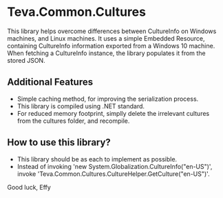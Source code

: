 ﻿# Teva.Common.Cultures
This library helps overcome differences between CultureInfo on Windows machines, and Linux machines.
It uses a simple Embedded Resource, containing CultureInfo information exported from a Windows 10 machine.
When fetching a CultureInfo instance, the library populates it from the stored JSON.

## Additional Features
* Simple caching method, for improving the serialization process.
* This library is compiled using .NET standard.
* For reduced memory footprint, simplly delete the irrelevant cultures from the cultures folder, and recompile.

## How to use this library?
* This library should be as each to implement as possible.
* Instead of invoking 'new System.Globalization.CultureInfo("en-US")', invoke 'Teva.Common.Cultures.CultureHelper.GetCulture("en-US")'.

Good luck,
Effy